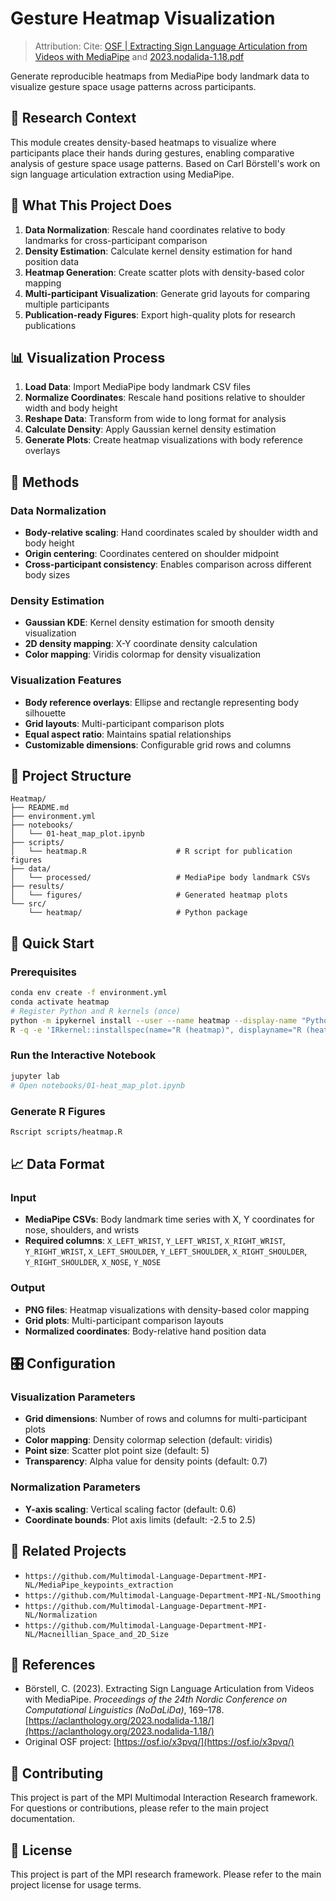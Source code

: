 # Gesture Heatmap Visualization

> Attribution: Cite: [OSF | Extracting Sign Language Articulation from Videos with MediaPipe](https://osf.io/x3pvq/) and [2023.nodalida-1.18.pdf](https://aclanthology.org/2023.nodalida-1.18.pdf)

Generate reproducible heatmaps from MediaPipe body landmark data to visualize gesture space usage patterns across participants.

## 🔬 Research Context

This module creates density-based heatmaps to visualize where participants place their hands during gestures, enabling comparative analysis of gesture space usage patterns. Based on Carl Börstell's work on sign language articulation extraction using MediaPipe.

## 🎯 What This Project Does

1. **Data Normalization**: Rescale hand coordinates relative to body landmarks for cross-participant comparison
2. **Density Estimation**: Calculate kernel density estimation for hand position data
3. **Heatmap Generation**: Create scatter plots with density-based color mapping
4. **Multi-participant Visualization**: Generate grid layouts for comparing multiple participants
5. **Publication-ready Figures**: Export high-quality plots for research publications

## 📊 Visualization Process

1. **Load Data**: Import MediaPipe body landmark CSV files
2. **Normalize Coordinates**: Rescale hand positions relative to shoulder width and body height
3. **Reshape Data**: Transform from wide to long format for analysis
4. **Calculate Density**: Apply Gaussian kernel density estimation
5. **Generate Plots**: Create heatmap visualizations with body reference overlays

## 🔧 Methods

### Data Normalization
- **Body-relative scaling**: Hand coordinates scaled by shoulder width and body height
- **Origin centering**: Coordinates centered on shoulder midpoint
- **Cross-participant consistency**: Enables comparison across different body sizes

### Density Estimation
- **Gaussian KDE**: Kernel density estimation for smooth density visualization
- **2D density mapping**: X-Y coordinate density calculation
- **Color mapping**: Viridis colormap for density visualization

### Visualization Features
- **Body reference overlays**: Ellipse and rectangle representing body silhouette
- **Grid layouts**: Multi-participant comparison plots
- **Equal aspect ratio**: Maintains spatial relationships
- **Customizable dimensions**: Configurable grid rows and columns

## 📁 Project Structure

```
Heatmap/
├── README.md
├── environment.yml
├── notebooks/
│   └── 01-heat_map_plot.ipynb
├── scripts/
│   └── heatmap.R                    # R script for publication figures
├── data/
│   └── processed/                   # MediaPipe body landmark CSVs
├── results/
│   └── figures/                     # Generated heatmap plots
└── src/
    └── heatmap/                     # Python package
```

## 🚀 Quick Start

### Prerequisites

```bash
conda env create -f environment.yml
conda activate heatmap
# Register Python and R kernels (once)
python -m ipykernel install --user --name heatmap --display-name "Python (heatmap)"
R -q -e 'IRkernel::installspec(name="R (heatmap)", displayname="R (heatmap)")'
```

### Run the Interactive Notebook

```bash
jupyter lab
# Open notebooks/01-heat_map_plot.ipynb
```

### Generate R Figures

```bash
Rscript scripts/heatmap.R
```


## 📈 Data Format

### Input
- **MediaPipe CSVs**: Body landmark time series with X, Y coordinates for nose, shoulders, and wrists
- **Required columns**: `X_LEFT_WRIST`, `Y_LEFT_WRIST`, `X_RIGHT_WRIST`, `Y_RIGHT_WRIST`, `X_LEFT_SHOULDER`, `Y_LEFT_SHOULDER`, `X_RIGHT_SHOULDER`, `Y_RIGHT_SHOULDER`, `X_NOSE`, `Y_NOSE`

### Output
- **PNG files**: Heatmap visualizations with density-based color mapping
- **Grid plots**: Multi-participant comparison layouts
- **Normalized coordinates**: Body-relative hand position data

## 🎛️ Configuration

### Visualization Parameters
- **Grid dimensions**: Number of rows and columns for multi-participant plots
- **Color mapping**: Density colormap selection (default: viridis)
- **Point size**: Scatter plot point size (default: 5)
- **Transparency**: Alpha value for density points (default: 0.7)

### Normalization Parameters
- **Y-axis scaling**: Vertical scaling factor (default: 0.6)
- **Coordinate bounds**: Plot axis limits (default: -2.5 to 2.5)

## 🔗 Related Projects

- `https://github.com/Multimodal-Language-Department-MPI-NL/MediaPipe_keypoints_extraction`
- `https://github.com/Multimodal-Language-Department-MPI-NL/Smoothing`
- `https://github.com/Multimodal-Language-Department-MPI-NL/Normalization`
- `https://github.com/Multimodal-Language-Department-MPI-NL/Macneillian_Space_and_2D_Size`

## 📖 References

- Börstell, C. (2023). Extracting Sign Language Articulation from Videos with MediaPipe. *Proceedings of the 24th Nordic Conference on Computational Linguistics (NoDaLiDa)*, 169–178. [https://aclanthology.org/2023.nodalida-1.18/](https://aclanthology.org/2023.nodalida-1.18/)
- Original OSF project: [https://osf.io/x3pvq/](https://osf.io/x3pvq/)

## 🤝 Contributing

This project is part of the MPI Multimodal Interaction Research framework. For questions or contributions, please refer to the main project documentation.

## 📄 License

This project is part of the MPI research framework. Please refer to the main project license for usage terms.